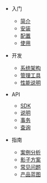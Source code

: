 <!-- - [序言](Prologue.md) -->

- 入门

  - [简介](docs/start.md)
  - [安装](docs/installation.md)
  - [配置](docs/config.md)
  - [使用](docs/basic-usage.md)

- 开发

  - [系统架构](docs/architecture.md)
  - [管理工具](docs/client.md)
  - [性能说明](docs/performance.md)

- API

  - [SDK](docs/sdk.md)
  - [说明](docs/api.md)
  - [事务](docs/api-transaction.md)
  - [查询](docs/api-query.md)

- 指南

  - [案例分析](docs/cases.md)
  - [影子方案](docs/shadowdb.md)
  - [常见问题](docs/faq.md)
  - [产品蓝图](docs/roadmap.md)
